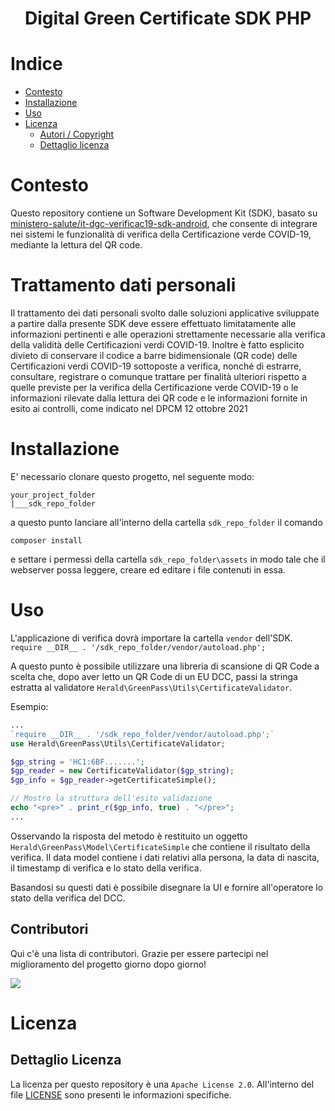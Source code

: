 <h1 align="center">Digital Green Certificate SDK PHP</h1>        

# Indice
- [Contesto](#contesto)
- [Installazione](#installazione)
- [Uso](#uso)
- [Licenza](#licenza)
  - [Autori / Copyright](#autori--copyright)
  - [Dettaglio licenza](#dettaglio-licenza)

# Contesto
Questo repository contiene un Software Development Kit (SDK), basato su 
<a href="https://github.com/ministero-salute/it-dgc-verificac19-sdk-android/">
ministero-salute/it-dgc-verificac19-sdk-android</a>, che consente di integrare nei sistemi
le funzionalit&agrave; di verifica della Certificazione verde COVID-19, mediante 
la lettura del QR code. 

# Trattamento dati personali
Il trattamento dei dati personali svolto dalle soluzioni applicative sviluppate
a partire dalla presente SDK deve essere effettuato limitatamente alle
informazioni pertinenti e alle operazioni strettamente necessarie alla verifica
della validit&agrave; delle Certificazioni verdi COVID-19. Inoltre &egrave; fatto esplicito
divieto di conservare il codice a barre bidimensionale (QR code) delle
Certificazioni verdi COVID-19 sottoposte a verifica, nonché di estrarre,
consultare, registrare o comunque trattare per finalit&agrave; ulteriori rispetto
a quelle previste per la verifica della Certificazione verde COVID-19 o le
informazioni rilevate dalla lettura dei QR code e le informazioni fornite in
esito ai controlli, come indicato nel DPCM 12 ottobre 2021    
 
# Installazione
E' necessario clonare questo progetto, nel seguente modo:

```
your_project_folder
|___sdk_repo_folder
```
a questo punto lanciare all'interno della cartella `sdk_repo_folder` il comando
```
composer install
```
e settare i permessi della cartella `sdk_repo_folder\assets` in modo tale che 
il webserver possa leggere, creare ed editare i file contenuti in essa.

###   

# Uso
L'applicazione di verifica dovr&agrave; importare la cartella `vendor` dell'SDK.
`require __DIR__ . '/sdk_repo_folder/vendor/autoload.php';`

A questo punto &egrave; possibile utilizzare una libreria di scansione di QR Code
a scelta che, dopo aver letto un QR Code di un EU DCC, passi la stringa
estratta al validatore
`Herald\GreenPass\Utils\CertificateValidator`.  

Esempio:  
 
```php
...
`require __DIR__ . '/sdk_repo_folder/vendor/autoload.php';`
use Herald\GreenPass\Utils\CertificateValidator;

$gp_string = 'HC1:6BF.......';
$gp_reader = new CertificateValidator($gp_string);
$gp_info = $gp_reader->getCertificateSimple();

// Mostro la struttura dell'esito validazione
echo "<pre>" . print_r($gp_info, true) . "</pre>";	
...
```

Osservando la risposta del metodo &egrave; restituito un oggetto 
`Herald\GreenPass\Model\CertificateSimple` che contiene
il risultato della verifica.
Il data model contiene i dati relativi alla
persona, la data di nascita, il timestamp di verifica e lo stato della
verifica.

Basandosi su questi dati &egrave; possibile disegnare la UI e fornire all'operatore lo
stato della verifica del DCC.
 

## Contributori

Qui c'&egrave; una lista di contributori. Grazie per essere partecipi nel
miglioramento del progetto giorno dopo giorno!
    
<a href="https://github.com/ministero-salute/it-dgc-verificac19-sdk-android">  
  <img    
  src="https://contributors-img.web.app/image?repo=herald-si/verificac19-sdk-php"   
  />    
</a>    
    
# Licenza

## Dettaglio Licenza
La licenza per questo repository &egrave; una `Apache License 2.0`.
All'interno del file [LICENSE](./LICENSE.md) sono presenti le informazioni
specifiche.